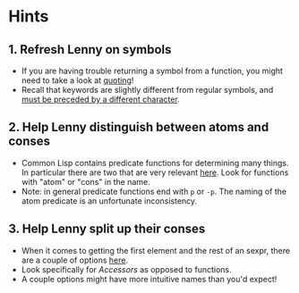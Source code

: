 # Hints

## 1. Refresh Lenny on symbols

- If you are having trouble returning a symbol from a function, you might need
  to take a look at [quoting][so-quoting]!
- Recall that keywords are slightly different from regular symbols, and [must
  be preceded by a different character][clhs-keywordp].

## 2. Help Lenny distinguish between atoms and conses

- Common Lisp contains predicate functions for determining many things. In
  particular there are two that are very relevant [here][clhs-conses]. Look for
  functions with "atom" or "cons" in the name.
- Note: in general predicate functions end with `p` or `-p`. The naming of the
  atom predicate is an unfortunate inconsistency.

## 3. Help Lenny split up their conses

- When it comes to getting the first element and the rest of an sexpr, there
  are a couple of options [here][clhs-conses].
- Look specifically for _Accessors_ as opposed to functions.
- A couple options might have more intuitive names than you'd expect!

[so-quoting]: https://stackoverflow.com/questions/134887/when-to-use-or-quote-in-lisp
[clhs-keywordp]: http://www.lispworks.com/documentation/HyperSpec/Body/f_kwdp.htm#keywordp
[clhs-conses]: http://www.lispworks.com/documentation/HyperSpec/Body/c_conses.htm
